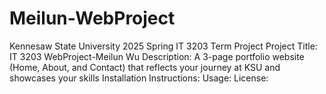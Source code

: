 # Meilun-WebProject
Kennesaw State University 2025 Spring IT 3203 Term Project
Project Title: IT 3203 WebProject-Meilun Wu
Description: A 3-page portfolio website (Home, About, and Contact) that reflects your journey at KSU and showcases your skills
Installation Instructions: 
Usage: 
License: 

